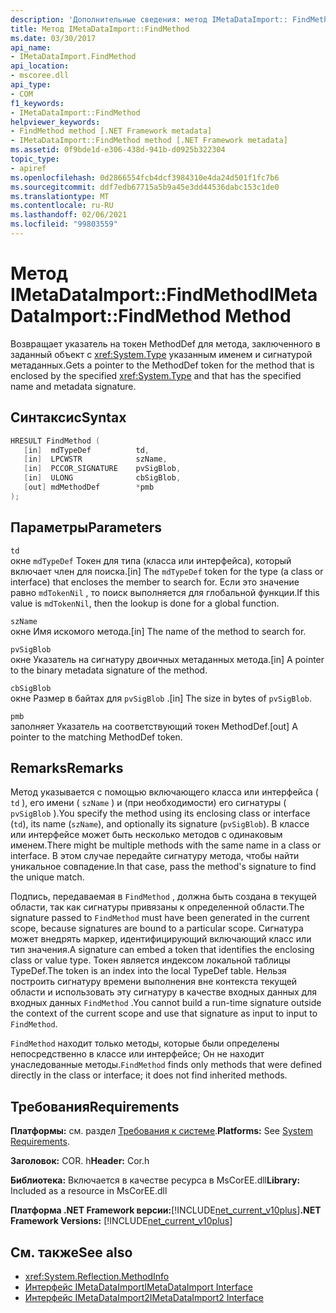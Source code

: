 ```yaml
---
description: 'Дополнительные сведения: метод IMetaDataImport:: FindMethod'
title: Метод IMetaDataImport::FindMethod
ms.date: 03/30/2017
api_name:
- IMetaDataImport.FindMethod
api_location:
- mscoree.dll
api_type:
- COM
f1_keywords:
- IMetaDataImport::FindMethod
helpviewer_keywords:
- FindMethod method [.NET Framework metadata]
- IMetaDataImport::FindMethod method [.NET Framework metadata]
ms.assetid: 0f9bde1d-e306-438d-941b-d0925b322304
topic_type:
- apiref
ms.openlocfilehash: 0d2866554fcb4dcf3984310e4da24d501f1fc7b6
ms.sourcegitcommit: ddf7edb67715a5b9a45e3dd44536dabc153c1de0
ms.translationtype: MT
ms.contentlocale: ru-RU
ms.lasthandoff: 02/06/2021
ms.locfileid: "99803559"
---
```

# <a name="imetadataimportfindmethod-method"></a><span data-ttu-id="dd168-103">Метод IMetaDataImport::FindMethod</span><span class="sxs-lookup"><span data-stu-id="dd168-103">IMetaDataImport::FindMethod Method</span></span>

<span data-ttu-id="dd168-104">Возвращает указатель на токен MethodDef для метода, заключенного в заданный объект с <xref:System.Type> указанным именем и сигнатурой метаданных.</span><span class="sxs-lookup"><span data-stu-id="dd168-104">Gets a pointer to the MethodDef token for the method that is enclosed by the specified <xref:System.Type> and that has the specified name and metadata signature.</span></span>  
  
## <a name="syntax"></a><span data-ttu-id="dd168-105">Синтаксис</span><span class="sxs-lookup"><span data-stu-id="dd168-105">Syntax</span></span>  
  
```cpp  
HRESULT FindMethod (  
   [in]  mdTypeDef          td,  
   [in]  LPCWSTR            szName,
   [in]  PCCOR_SIGNATURE    pvSigBlob,
   [in]  ULONG              cbSigBlob,
   [out] mdMethodDef        *pmb  
);  
```  
  
## <a name="parameters"></a><span data-ttu-id="dd168-106">Параметры</span><span class="sxs-lookup"><span data-stu-id="dd168-106">Parameters</span></span>  

 `td`  
 <span data-ttu-id="dd168-107">окне `mdTypeDef` Токен для типа (класса или интерфейса), который включает член для поиска.</span><span class="sxs-lookup"><span data-stu-id="dd168-107">[in] The `mdTypeDef` token for the type (a class or interface) that encloses the member to search for.</span></span> <span data-ttu-id="dd168-108">Если это значение равно `mdTokenNil` , то поиск выполняется для глобальной функции.</span><span class="sxs-lookup"><span data-stu-id="dd168-108">If this value is `mdTokenNil`, then the lookup is done for a global function.</span></span>  
  
 `szName`  
 <span data-ttu-id="dd168-109">окне Имя искомого метода.</span><span class="sxs-lookup"><span data-stu-id="dd168-109">[in] The name of the method to search for.</span></span>  
  
 `pvSigBlob`  
 <span data-ttu-id="dd168-110">окне Указатель на сигнатуру двоичных метаданных метода.</span><span class="sxs-lookup"><span data-stu-id="dd168-110">[in] A pointer to the binary metadata signature of the method.</span></span>  
  
 `cbSigBlob`  
 <span data-ttu-id="dd168-111">окне Размер в байтах для `pvSigBlob` .</span><span class="sxs-lookup"><span data-stu-id="dd168-111">[in] The size in bytes of `pvSigBlob`.</span></span>  
  
 `pmb`  
 <span data-ttu-id="dd168-112">заполняет Указатель на соответствующий токен MethodDef.</span><span class="sxs-lookup"><span data-stu-id="dd168-112">[out] A pointer to the matching MethodDef token.</span></span>  
  
## <a name="remarks"></a><span data-ttu-id="dd168-113">Remarks</span><span class="sxs-lookup"><span data-stu-id="dd168-113">Remarks</span></span>  

 <span data-ttu-id="dd168-114">Метод указывается с помощью включающего класса или интерфейса ( `td` ), его имени ( `szName` ) и (при необходимости) его сигнатуры ( `pvSigBlob` ).</span><span class="sxs-lookup"><span data-stu-id="dd168-114">You specify the method using its enclosing class or interface (`td`), its name (`szName`), and optionally its signature (`pvSigBlob`).</span></span> <span data-ttu-id="dd168-115">В классе или интерфейсе может быть несколько методов с одинаковым именем.</span><span class="sxs-lookup"><span data-stu-id="dd168-115">There might be multiple methods with the same name in a class or interface.</span></span> <span data-ttu-id="dd168-116">В этом случае передайте сигнатуру метода, чтобы найти уникальное совпадение.</span><span class="sxs-lookup"><span data-stu-id="dd168-116">In that case, pass the method's signature to find the unique match.</span></span>  
  
 <span data-ttu-id="dd168-117">Подпись, передаваемая в `FindMethod` , должна быть создана в текущей области, так как сигнатуры привязаны к определенной области.</span><span class="sxs-lookup"><span data-stu-id="dd168-117">The signature passed to `FindMethod` must have been generated in the current scope, because signatures are bound to a particular scope.</span></span> <span data-ttu-id="dd168-118">Сигнатура может внедрять маркер, идентифицирующий включающий класс или тип значения.</span><span class="sxs-lookup"><span data-stu-id="dd168-118">A signature can embed a token that identifies the enclosing class or value type.</span></span> <span data-ttu-id="dd168-119">Токен является индексом локальной таблицы TypeDef.</span><span class="sxs-lookup"><span data-stu-id="dd168-119">The token is an index into the local TypeDef table.</span></span> <span data-ttu-id="dd168-120">Нельзя построить сигнатуру времени выполнения вне контекста текущей области и использовать эту сигнатуру в качестве входных данных для входных данных `FindMethod` .</span><span class="sxs-lookup"><span data-stu-id="dd168-120">You cannot build a run-time signature outside the context of the current scope and use that signature as input to input to `FindMethod`.</span></span>  
  
 <span data-ttu-id="dd168-121">`FindMethod` находит только методы, которые были определены непосредственно в классе или интерфейсе; Он не находит унаследованные методы.</span><span class="sxs-lookup"><span data-stu-id="dd168-121">`FindMethod` finds only methods that were defined directly in the class or interface; it does not find inherited methods.</span></span>  
  
## <a name="requirements"></a><span data-ttu-id="dd168-122">Требования</span><span class="sxs-lookup"><span data-stu-id="dd168-122">Requirements</span></span>  

 <span data-ttu-id="dd168-123">**Платформы:** см. раздел [Требования к системе](../../get-started/system-requirements.md).</span><span class="sxs-lookup"><span data-stu-id="dd168-123">**Platforms:** See [System Requirements](../../get-started/system-requirements.md).</span></span>  
  
 <span data-ttu-id="dd168-124">**Заголовок:** COR. h</span><span class="sxs-lookup"><span data-stu-id="dd168-124">**Header:** Cor.h</span></span>  
  
 <span data-ttu-id="dd168-125">**Библиотека:** Включается в качестве ресурса в MsCorEE.dll</span><span class="sxs-lookup"><span data-stu-id="dd168-125">**Library:** Included as a resource in MsCorEE.dll</span></span>  
  
 <span data-ttu-id="dd168-126">**Платформа .NET Framework версии:**[!INCLUDE[net_current_v10plus](../../../../includes/net-current-v10plus-md.md)]</span><span class="sxs-lookup"><span data-stu-id="dd168-126">**.NET Framework Versions:** [!INCLUDE[net_current_v10plus](../../../../includes/net-current-v10plus-md.md)]</span></span>  
  
## <a name="see-also"></a><span data-ttu-id="dd168-127">См. также</span><span class="sxs-lookup"><span data-stu-id="dd168-127">See also</span></span>

- <xref:System.Reflection.MethodInfo>
- [<span data-ttu-id="dd168-128">Интерфейс IMetaDataImport</span><span class="sxs-lookup"><span data-stu-id="dd168-128">IMetaDataImport Interface</span></span>](imetadataimport-interface.md)
- [<span data-ttu-id="dd168-129">Интерфейс IMetaDataImport2</span><span class="sxs-lookup"><span data-stu-id="dd168-129">IMetaDataImport2 Interface</span></span>](imetadataimport2-interface.md)
